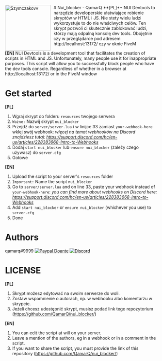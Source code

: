 
<img width="150" height="150" align="left" style="float: left; margin: 0 10px 0 0;" alt="Szymczakovv" src="https://i.imgur.com/ujOMhSD.mp4">  
# Nui_blocker - QamarQ
**[PL]**
NUI Devtools to narzędzie developerskie ułatwiające robienie skryptów w HTML i JS. Nie stety wielu ludzi wykorzystuje to do nie właściwych celów.
Ten skrypt pozwoli ci skutecznie zablokować ludzi, którzy mają odpalną konsolę dev tools. Obojętnie czy w przeglądarce pod adresem http://localhost:13172/ czy w oknie FiveM

**[EN]**
NUI Devtools is a development tool that facilitates the creation of scripts in HTML and JS. Unfortunately, many people use it for inappropriate purposes.
This script will allow you to successfully block people who have the dev tools console. Regardless of whether in a browser at http://localhost:13172/ or in the FiveM window



# Get started
**[PL]**
1. Wgraj skrypt do folderu `resources` twojego serwera
2. `Ważne:` Nazwij skrypt `nui_blocker`
3. Przejdź do `server/server.lua` i w linijce 33 zamiast `your-webhook-here` wklej swój webhook: *więcej na temat webhooków na Discord znajdziesz tutaj: https://support.discord.com/hc/en-us/articles/228383668-Intro-to-Webhooks*
4. Dodaj `start nui_blocker` lub `ensure nui_blocker` (zależy czego używasz) do `server.cfg`
5. Gotowe

**[EN]**
1. Upload the script to your server's `resources` folder
2. `Important:` Name the script `nui_blocker`
3. Go to `server/server.lua` and on line 33, paste your webhook instead of `your-webhook-here`: *you can find more about webhooks on Discord here: https://support.discord.com/hc/en-us/articles/228383668-Intro-to-Webhooks*
4. Add `start nui_blocker` or `ensure nui_blocker` (whichever you use) to `server.cfg`
5. Done



# Authors

qamarq#9999
[![Paypal Doante](https://img.shields.io/badge/paypal-donate-blue.svg)](https://paypal.me/KMarczak123)
[![Discord](https://discordapp.com/api/guilds/772941356423315527/embed.png)](https://discord.gg/buSQU2Bjxc)


# LICENSE
**[PL]**
1. Skrypt możesz edytować na swoim serwerze do woli. 
2. Zostaw wspomnienie o autorach, np. w webhooku albo komentarzu w skrypcie.
3. Jeżeli chcesz udostępnić skrypt, musisz podać link tego repozytorium (https://github.com/QamarQ/nui_blocker/)

**[EN]**
1. You can edit the script at will on your server.
2. Leave a mention of the authors, eg in a webhook or in a comment in the script.
3. If you want to share the script, you must provide the link of this repository (https://github.com/QamarQ/nui_blocker/)



